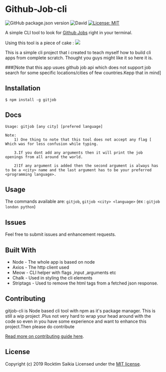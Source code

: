 Github-Job-cli
==========
![GitHub package.json version](https://img.shields.io/github/package-json/v/RocktimSaikia/gitjob.svg) ![David](https://img.shields.io/david/RocktimSaikia/gitjob.svg) [![License: MIT](https://img.shields.io/badge/License-MIT-yellow.svg)](https://opensource.org/licenses/MIT)

A simple CLI tool to look for [Github Jobs](https://jobs.github.com) right in your terminal.

Using this tool is a piece of cake :
![](https://user-images.githubusercontent.com/33410545/55422280-2770b600-5530-11e9-9b0d-19309f6104d9.gif)

This is a simple cli project that i created to teach myself how to build cli apps from complete scratch.
Thought you guys might like it so here it is.

###[Note that this app usues github job api which does not support job search for some specific locations/cities of few countries.Kepp that in mind]



Installation
------------

`$ npm install -g gitjob`

Docs
----
    Usage: gitjob [any city] [prefered language]

    Note: 
        1) One thing to note that this tool does not accept any flag [ Which was for less confusion while typing.

        3.If you dont add any arguments then it will print the job openings from all around the world.

        2)If any argument is added then the second argument is always has to be a <city> name and the last argument has to be your preferred <programming language>.



Usage
-----
The commands available are: `gitjob`, `gitjob <city> <language>` 
(ex : `gitjob london python`)


Issues
------

Feel free to submit issues and enhancement requests.


Built With
----------
* Node - The whole app is based on node
* Axios - The http client used
* Meow - CLI helper with flags ,input ,arguments etc
* Chalk - Used in styling the cli elements
* Striptags - Used to remove the html tags from a fetched json response.


Contributing
------------

gitjob-cli is Node based cli tool with npm as it's package manager.
This is still a wip project .Plus not very hard to wrap your head around with the code 
so even in you have some experience and want to enhance this project.Then please do contribute

[Read more on contributing guide here](./CONTRIBUTING.md).


License
-------

Copyright (c) 2019 Rocktim Saikia
Licensed under the [MIT license](http://opensource.org/licenses/MIT).